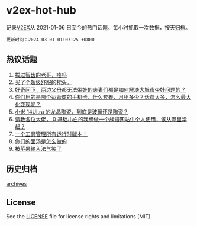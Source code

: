# v2ex-hot-hub

 记录[V2EX](https://www.v2ex.com/)从 2021-01-06 日至今的热门话题。每小时抓取一次数据，按天[归档](archives)。

`更新时间：2024-03-01 01:07:25 +0800`

## 热议话题

1. [拔过智齿的老哥，疼吗](https://www.v2ex.com/t/1019371)
1. [买了个超级舒服的枕头。](https://www.v2ex.com/t/1019328)
1. [好奇问下，两边父母都无法带娃的夫妻们都是如何解决大城市带娃问题的？](https://www.v2ex.com/t/1019375)
1. [你们用的是哪个运营商的手机卡，什么套餐，月租多少？话费太多，怎么最大化变现呢？](https://www.v2ex.com/t/1019431)
1. [小米 14Ultra 的龙晶陶瓷，到底是玻璃还是陶瓷？](https://www.v2ex.com/t/1019318)
1. [请教各位大佬， 0 基础小白的我想做一个族谱网站供个人使用，该从哪里学起？](https://www.v2ex.com/t/1019388)
1. [一个工具管理所有运行时版本！](https://www.v2ex.com/t/1019461)
1. [你们的面汤是怎么做的](https://www.v2ex.com/t/1019428)
1. [被苹果输入法气笑了](https://www.v2ex.com/t/1019324)

## 历史归档

[archives](archives)

## License

See the [LICENSE](LICENSE) file for license rights and limitations (MIT).
